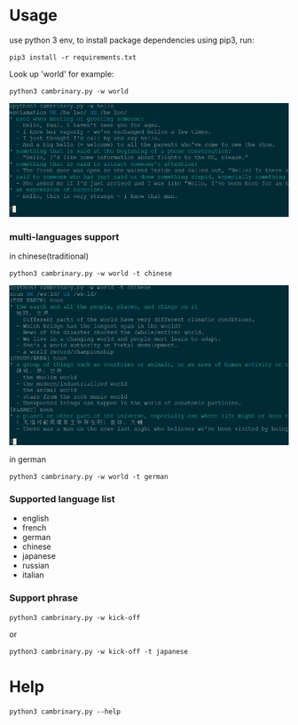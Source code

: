 # Usage
use python 3 env, to install package dependencies using pip3, run:
```
pip3 install -r requirements.txt
```
Look up 'world' for example:
```
python3 cambrinary.py -w world
```
![word hello](./images/hello)

### multi-languages support
in chinese(traditional)
```
python3 cambrinary.py -w world -t chinese
```
![word world](./images/world)

in german
```
python3 cambrinary.py -w world -t german
```
### Supported language list
- english
- french
- german
- chinese
- japanese
- russian
- italian
### Support phrase
```
python3 cambrinary.py -w kick-off
```
or
```
python3 cambrinary.py -w kick-off -t japanese
```
# Help
```
python3 cambrinary.py --help
```
